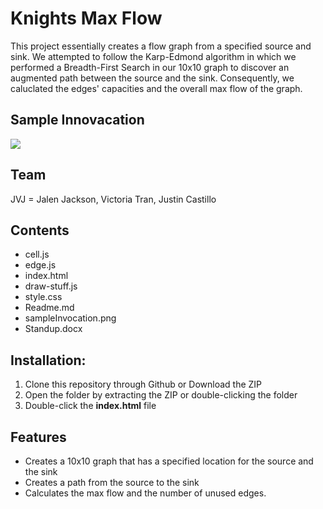 # Knights Max Flow
This project essentially creates a flow graph from a specified source and sink. We attempted to follow the Karp-Edmond algorithm in which we performed a Breadth-First Search in our 10x10 graph to discover an augmented path between the source and the sink. Consequently, we caluclated the edges' capacities and the overall max flow of the graph.

## Sample Innovacation
![](https://thumbs.gfycat.com/FirmMildFattaileddunnart-size_restricted.gif)

## Team
JVJ = Jalen Jackson, Victoria Tran, Justin Castillo

## Contents
* cell.js
* edge.js
* index.html
* draw-stuff.js
* style.css
* Readme.md
* sampleInvocation.png
* Standup.docx

## Installation: 
1. Clone this repository through Github or Download the ZIP
2. Open the folder by extracting the ZIP or double-clicking the folder
3. Double-click the **index.html** file

## Features
* Creates a 10x10 graph that has a specified location for the source and the sink
* Creates a path from the source to the sink
* Calculates the max flow and the number of unused edges. 
